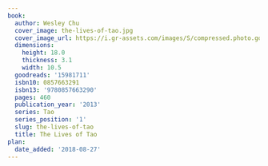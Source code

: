 ```yaml
---
book:
  author: Wesley Chu
  cover_image: the-lives-of-tao.jpg
  cover_image_url: https://i.gr-assets.com/images/S/compressed.photo.goodreads.com/books/1361886088l/15981711._SY160_.jpg
  dimensions:
    height: 18.0
    thickness: 3.1
    width: 10.5
  goodreads: '15981711'
  isbn10: 0857663291
  isbn13: '9780857663290'
  pages: 460
  publication_year: '2013'
  series: Tao
  series_position: '1'
  slug: the-lives-of-tao
  title: The Lives of Tao
plan:
  date_added: '2018-08-27'
---
```

